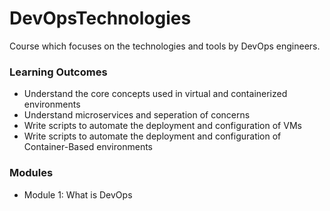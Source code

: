 # DevOpsTechnologies

Course which focuses on the technologies and tools by DevOps engineers.

### Learning Outcomes
- Understand the core concepts used in virtual and containerized environments
- Understand microservices and seperation of concerns
- Write scripts to automate the deployment and configuration of VMs
- Write scripts to automate the deployment and configuration of Container-Based environments

### Modules
- Module 1: What is DevOps

